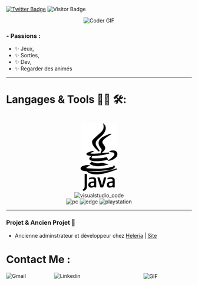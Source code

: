 [![Twitter Badge](https://img.shields.io/badge/-@toudhoom-1ca0f1?style=flat-square&labelColor=1ca0f1&logo=twitter&logoColor=white&link=https://twitter.com/toudhoom)](https://twitter.com/toudhoom)
![Visitor Badge](https://visitor-badge.laobi.icu/badge?page_id=Bhard27.Bhard27)

<p  align="center"><img src="https://media.giphy.com/media/SWoSkN6DxTszqIKEqv/giphy.gif" alt="Coder GIF" width="500" height="400">


### - Passions : 
- ✨ Jeux, 
- ✨ Sorties,
- ✨ Dev,
- ✨ Regarder des animés

---------------------------------

# Langages & Tools 👨‍💻 🛠:
<p align="center">
</br>
<img src="https://github.com/Xx-Ashutosh-xX/Xx-Ashutosh-xX/blob/master/assets/icons/java.png" alt="java"  width="100" hight="50">
<br>
<img src="https://github.com/Xx-Ashutosh-xX/Xx-Ashutosh-xX/blob/master/assets/icons/visualstudio_code.png" alt="visualstudio_code" width="240" hight="50">
<br>
<img src="https://github.com/Xx-Ashutosh-xX/Xx-Ashutosh-xX/blob/master/assets/icons/pc.png" alt="pc" width="100" hight="50">
<img src="https://github.com/Xx-Ashutosh-xX/Xx-Ashutosh-xX/blob/master/assets/icons/edge.png" alt="edge" width="100" hight="50">
<img src="https://github.com/Xx-Ashutosh-xX/Xx-Ashutosh-xX/blob/master/assets/icons/playstation@3x.png" alt="playstation" width="150" hight="50">
</br>
</p>

---------------------------------

### Projet & Ancien Projet 👋
- Ancienne adminstrateur et développeur chez [Heleria](https://twitter.com/Heleria_Net) | [Site](https://heleria.fr)


# Contact Me :

<a href="mailto:paypaldhoom@gmail.com">
 <img align="left" alt="Gmail" width="130" hight="100" src="https://github.com/Xx-Ashutosh-xX/Xx-Ashutosh-xX/blob/master/assets/icons/gmail.png" />
</a>

<a href="https://www.linkedin.com/in/brice-riant-51ba9a200/">
  <img align="left" alt="Linkedin" width="150" hight="100" src="https://github.com/Xx-Ashutosh-xX/Xx-Ashutosh-xX/blob/master/assets/icons/linkedin.png" />
</a>

<div align="center">
<img hight="300" width="700" alt="GIF" align="center" src="https://github.com/Xx-Ashutosh-xX/Xx-Ashutosh-xX/blob/master/assets/208593.gif">
</div>
